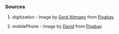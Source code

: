 ### Sources

1. digitization - Image by <a href="https://pixabay.com/users/geralt-9301/?utm_source=link-attribution&amp;utm_medium=referral&amp;utm_campaign=image&amp;utm_content=7071823">Gerd Altmann</a> from <a href="https://pixabay.com//?utm_source=link-attribution&amp;utm_medium=referral&amp;utm_campaign=image&amp;utm_content=7071823">Pixabay</a>

2. mobilePhone - Image by <a href="https://pixabay.com/users/funkyfocus-3900817/?utm_source=link-attribution&amp;utm_medium=referral&amp;utm_campaign=image&amp;utm_content=1875813">David</a>
                       from <a href="https://pixabay.com//?utm_source=link-attribution&amp;utm_medium=referral&amp;utm_campaign=image&amp;utm_content=1875813">Pixabay</a>
